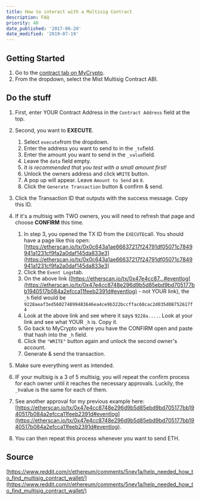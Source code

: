```yaml
---
title: How to interact with a Multisig Contract
description: FAQ
priority: 40
date_published: '2017-06-20'
date_modified: '2019-07-19'
---
```


## Getting Started

1. Go to the [contract tab on MyCrypto](https://mycrypto.com/contracts/interact).
2. From the dropdown, select the Mist Multisig Contract ABI.

## Do the stuff

1. First, enter YOUR Contract Address in the `Contract Address` field at the top.

2. Second, you want to **EXECUTE**.
   1. Select `execute`from the dropdown.
   2. Enter the address you want to send to in the `_to`field.
   3. Enter the amount you want to send in the `_value`field.
   4. Leave the `data` field empty.
   5. *It is recommended that you test with a small amount first!*
   6. Unlock the owners address and click `WRITE` button.
   7. A pop up will appear. Leave `Amount to Send` as `0`.
   8. Click the `Generate Transaction` button & confirm & send.

3. Click the Transaction ID that outputs with the success message. Copy this ID.

4. If it's a multisig with TWO owners, you will need to refresh that page and choose **CONFIRM** this time.
   1. In step 3, you opened the TX ID from the `EXECUTE`call. You should have a page like this open: [https://etherscan.io/tx/0x0c643a1ae66637217f24791df05071c7849941a1231cf9fa2a0daf145da833e3](https://etherscan.io/tx/0x0c643a1ae66637217f24791df05071c7849941a1231cf9fa2a0daf145da833e3)
   2. Click the `Event Logs`tab.
   3. On the above link ([https://etherscan.io/tx/0x47e4cc87...#eventlog](https://etherscan.io/tx/0x47e4cc8748e296d9b5d85ebd9bd705177bb1940517b084a2efcca11feeb2391d#eventlog) - not YOUR link), the `_h` field would be `9228aeaf3ed560274899483646ea4ce9b322bccffac60cac2d035d08752617f4`
   4. Look at the above link and see where it says `9228a....`. Look at your link and see what YOUR `_h` is. Copy it.
   5. Go back to MyCrypto where you have the CONFIRM open and paste that hash into the `_h` field.
   6. Click the `"WRITE"` button again and unlock the second owner's account.
   7. Generate & send the transaction.

5. Make sure everything went as intended.

6. IF your multisig is a 3 of 5 multisig, you will repeat the confirm process for each owner until it reaches the necessary approvals. Luckily, the `_h`value is the same for each of them.

7. See another approval for my previous example here: [https://etherscan.io/tx/0x47e4cc8748e296d9b5d85ebd9bd705177bb1940517b084a2efcca11feeb2391d#eventlog](https://etherscan.io/tx/0x47e4cc8748e296d9b5d85ebd9bd705177bb1940517b084a2efcca11feeb2391d#eventlog).

8. You can then repeat this process whenever you want to send ETH.

## Source

[https://www.reddit.com/r/ethereum/comments/5nev1a/help_needed_how_to_find_multisig_contract_wallet/](https://www.reddit.com/r/ethereum/comments/5nev1a/help_needed_how_to_find_multisig_contract_wallet/)
